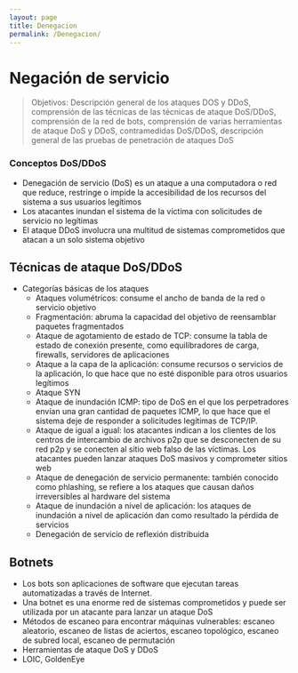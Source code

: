 ```yaml
---
layout: page
title: Denegacion
permalink: /Denegacion/
---
```


# Negación de servicio

> Objetivos: Descripción general de los ataques DOS y DDoS, comprensión de las técnicas de las técnicas de ataque DoS/DDoS, comprensión de la red de bots, comprensión de varias herramientas de ataque DoS y DDoS, contramedidas DoS/DDoS, descripción general de las pruebas de penetración de ataques DoS

### Conceptos DoS/DDoS

* Denegación de servicio (DoS) es un ataque a una computadora o red que reduce, restringe o impide la accesibilidad de los recursos del sistema a sus usuarios legítimos
* Los atacantes inundan el sistema de la víctima con solicitudes de servicio no legítimas
* El ataque DDoS involucra una multitud de sistemas comprometidos que atacan a un solo sistema objetivo

## Técnicas de ataque DoS/DDoS

* Categorías básicas de los ataques
  * Ataques volumétricos: consume el ancho de banda de la red o servicio objetivo
  * Fragmentación: abruma la capacidad del objetivo de reensamblar paquetes fragmentados
  * Ataque de agotamiento de estado de TCP: consume la tabla de estado de conexión presente, como equilibradores de carga, firewalls, servidores de aplicaciones
  * Ataque a la capa de la aplicación: consume recursos o servicios de la aplicación, lo que hace que no esté disponible para otros usuarios legítimos
  * Ataque SYN
  * Ataque de inundación ICMP: tipo de DoS en el que los perpetradores envían una gran cantidad de paquetes ICMP, lo que hace que el sistema deje de responder a solicitudes legítimas de TCP/IP.
  * Ataque de igual a igual: los atacantes indican a los clientes de los centros de intercambio de archivos p2p que se desconecten de su red p2p y se conecten al sitio web falso de las víctimas. Los atacantes pueden lanzar ataques DoS masivos y comprometer sitios web
  * Ataque de denegación de servicio permanente: también conocido como phlashing, se refiere a los ataques que causan daños irreversibles al hardware del sistema
  * Ataque de inundación a nivel de aplicación: los ataques de inundación a nivel de aplicación dan como resultado la pérdida de servicios
  * Denegación de servicio de reflexión distribuida

## Botnets

- Los bots son aplicaciones de software que ejecutan tareas automatizadas a través de Internet.
- Una botnet es una enorme red de sistemas comprometidos y puede ser utilizada por un atacante para lanzar un ataque DoS
- Métodos de escaneo para encontrar máquinas vulnerables: escaneo aleatorio, escaneo de listas de aciertos, escaneo topológico, escaneo de subred local, escaneo de permutación
- Herramientas de ataque DoS y DDoS
- LOIC, GoldenEye
